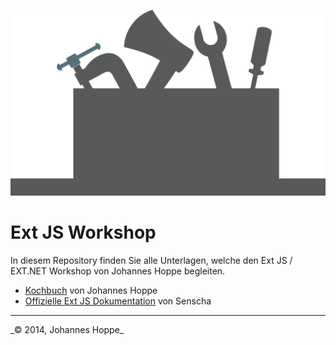 ![Logo](Kochbuch/images/logo.png)
# Ext JS Workshop

In diesem Repository finden Sie alle Unterlagen, welche den Ext JS / EXT.NET Workshop von Johannes Hoppe begleiten.

* [Kochbuch](http://johanneshoppe.github.io/ExtJsWorkshop/Kochbuch/) von Johannes Hoppe
* [Offizielle Ext JS Dokumentation](http://johanneshoppe.github.io/ExtJsWorkshop/extjs/docs/) von Senscha

<hr>
_&copy; 2014, Johannes Hoppe_